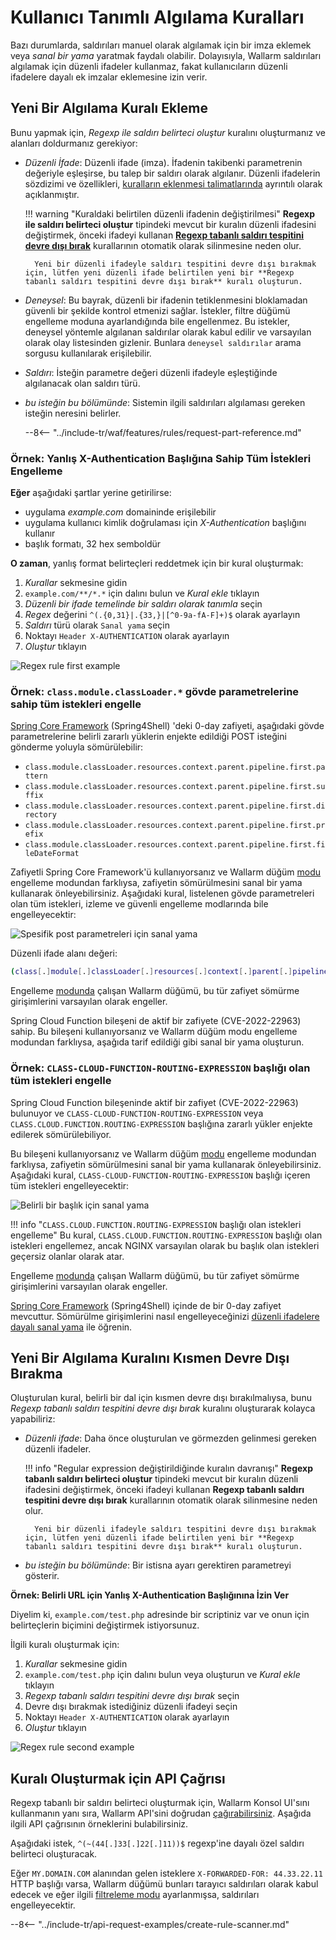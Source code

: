 [link-regex]:       https://github.com/yandex/pire

[img-regex-example1]:       ../../images/user-guides/rules/regex-rule-1.png
[img-regex-example2]:       ../../images/user-guides/rules/regex-rule-2.png
[img-regex-id]:             ../../images/user-guides/rules/regex-id.png

# Kullanıcı Tanımlı Algılama Kuralları

Bazı durumlarda, saldırıları manuel olarak algılamak için bir imza eklemek veya *sanal bir yama* yaratmak faydalı olabilir. Dolayısıyla, Wallarm saldırıları algılamak için düzenli ifadeler kullanmaz, fakat kullanıcıların düzenli ifadelere dayalı ek imzalar eklemesine izin verir.

## Yeni Bir Algılama Kuralı Ekleme

Bunu yapmak için, *Regexp ile saldırı belirteci oluştur* kuralını oluşturmanız ve alanları doldurmanız gerekiyor:

* *Düzenli İfade*: Düzenli ifade (imza). İfadenin takibenki parametrenin değeriyle eşleşirse, bu talep bir saldırı olarak algılanır. Düzenli ifadelerin sözdizimi ve özellikleri, [kuralların eklenmesi talimatlarında](add-rule.md#condition-type-regex) ayrıntılı olarak açıklanmıştır.

    !!! warning "Kuraldaki belirtilen düzenli ifadenin değiştirilmesi"
        **Regexp ile saldırı belirteci oluştur** tipindeki mevcut bir kuralın düzenli ifadesini değiştirmek, önceki ifadeyi kullanan [**Regexp tabanlı saldırı tespitini devre dışı bırak**](#partial-disabling-of-a-new-detection-rule) kurallarının otomatik olarak silinmesine neden olur.

        Yeni bir düzenli ifadeyle saldırı tespitini devre dışı bırakmak için, lütfen yeni düzenli ifade belirtilen yeni bir **Regexp tabanlı saldırı tespitini devre dışı bırak** kuralı oluşturun.

* *Deneysel*: Bu bayrak, düzenli bir ifadenin tetiklenmesini bloklamadan güvenli bir şekilde kontrol etmenizi sağlar. İstekler, filtre düğümü engelleme moduna ayarlandığında bile engellenmez. Bu istekler, deneysel yöntemle algılanan saldırılar olarak kabul edilir ve varsayılan olarak olay listesinden gizlenir. Bunlara `deneysel saldırılar` arama sorgusu kullanılarak erişilebilir.

* *Saldırı*: İsteğin parametre değeri düzenli ifadeyle eşleştiğinde algılanacak olan saldırı türü.

* *bu isteğin bu bölümünde*: Sistemin ilgili saldırıları algılaması gereken isteğin neresini belirler.

    --8<-- "../include-tr/waf/features/rules/request-part-reference.md"

### Örnek: Yanlış X-Authentication Başlığına Sahip Tüm İstekleri Engelleme

**Eğer** aşağıdaki şartlar yerine getirilirse:

* uygulama *example.com* domaininde erişilebilir
* uygulama kullanıcı kimlik doğrulaması için *X-Authentication* başlığını kullanır
* başlık formatı, 32 hex semboldür

**O zaman**, yanlış format belirteçleri reddetmek için bir kural oluşturmak:

1. *Kurallar* sekmesine gidin
2. `example.com/**/*.*` için dalını bulun ve *Kural ekle* tıklayın
3. *Düzenli bir ifade temelinde bir saldırı olarak tanımla* seçin
4. *Regex* değerini `^(.{0,31}|.{33,}|[^0-9a-fA-F]+)$` olarak ayarlayın
5. *Saldırı* türü olarak `Sanal yama` seçin
6. Noktayı `Header X-AUTHENTICATION` olarak ayarlayın
7. *Oluştur* tıklayın

![Regex rule first example][img-regex-example1]

### Örnek: `class.module.classLoader.*` gövde parametrelerine sahip tüm istekleri engelle

[Spring Core Framework](https://docs.spring.io/spring-framework/docs/3.2.x/spring-framework-reference/html/overview.html) (Spring4Shell) 'deki 0-day zafiyeti, aşağıdaki gövde parametrelerine belirli zararlı yüklerin enjekte edildiği POST isteğini gönderme yoluyla sömürülebilir:

* `class.module.classLoader.resources.context.parent.pipeline.first.pattern`
* `class.module.classLoader.resources.context.parent.pipeline.first.suffix`
* `class.module.classLoader.resources.context.parent.pipeline.first.directory`
* `class.module.classLoader.resources.context.parent.pipeline.first.prefix`
* `class.module.classLoader.resources.context.parent.pipeline.first.fileDateFormat`

Zafiyetli Spring Core Framework'ü kullanıyorsanız ve Wallarm düğüm [modu](../../admin-en/configure-wallarm-mode.md#available-filtration-modes) engelleme modundan farklıysa, zafiyetin sömürülmesini sanal bir yama kullanarak önleyebilirsiniz. Aşağıdaki kural, listelenen gövde parametreleri olan tüm istekleri, izleme ve güvenli engelleme modlarında bile engelleyecektir:

![Spesifik post parametreleri için sanal yama](../../images/user-guides/rules/regexp-rule-post-params-spring.png)

Düzenli ifade alanı değeri:

```bash
(class[.]module[.]classLoader[.]resources[.]context[.]parent[.]pipeline[.]first[.])(pattern|suffix|directory|prefix|fileDateFormat)
```

Engelleme [modunda](../../admin-en/configure-wallarm-mode.md#available-filtration-modes) çalışan Wallarm düğümü, bu tür zafiyet sömürme girişimlerini varsayılan olarak engeller.

Spring Cloud Function bileşeni de aktif bir zafiyete (CVE-2022-22963) sahip. Bu bileşeni kullanıyorsanız ve Wallarm düğüm modu engelleme modundan farklıysa, aşağıda tarif edildiği gibi sanal bir yama oluşturun.

### Örnek: `CLASS-CLOUD-FUNCTION-ROUTING-EXPRESSION` başlığı olan tüm istekleri engelle

Spring Cloud Function bileşeninde aktif bir zafiyet (CVE-2022-22963) bulunuyor ve `CLASS-CLOUD-FUNCTION-ROUTING-EXPRESSION` veya `CLASS.CLOUD.FUNCTION.ROUTING-EXPRESSION` başlığına zararlı yükler enjekte edilerek sömürülebiliyor.

Bu bileşeni kullanıyorsanız ve Wallarm düğüm [modu](../../admin-en/configure-wallarm-mode.md#available-filtration-modes) engelleme modundan farklıysa, zafiyetin sömürülmesini sanal bir yama kullanarak önleyebilirsiniz. Aşağıdaki kural, `CLASS-CLOUD-FUNCTION-ROUTING-EXPRESSION` başlığı içeren tüm istekleri engelleyecektir:

![Belirli bir başlık için sanal yama](../../images/user-guides/rules/regexp-rule-header-spring.png)

!!! info "`CLASS.CLOUD.FUNCTION.ROUTING-EXPRESSION` başlığı olan istekleri engelleme"
    Bu kural, `CLASS.CLOUD.FUNCTION.ROUTING-EXPRESSION` başlığı olan istekleri engellemez, ancak NGINX varsayılan olarak bu başlık olan istekleri geçersiz olanlar olarak atar.

Engelleme [modunda](../../admin-en/configure-wallarm-mode.md#available-filtration-modes) çalışan Wallarm düğümü, bu tür zafiyet sömürme girişimlerini varsayılan olarak engeller.

[Spring Core Framework](https://docs.spring.io/spring-framework/docs/3.2.x/spring-framework-reference/html/overview.html) (Spring4Shell) içinde de bir 0-day zafiyet mevcuttur. Sömürülme girişimlerini nasıl engelleyeceğinizi [düzenli ifadelere dayalı sanal yama](#example-block-all-requests-with-the-classmoduleclassloader-body-parameters) ile öğrenin.

## Yeni Bir Algılama Kuralını Kısmen Devre Dışı Bırakma

Oluşturulan kural, belirli bir dal için kısmen devre dışı bırakılmalıysa, bunu *Regexp tabanlı saldırı tespitini devre dışı bırak* kuralını oluşturarak kolayca yapabiliriz:

- *Düzenli ifade*: Daha önce oluşturulan ve görmezden gelinmesi gereken düzenli ifadeler.

    !!! info "Regular expression değiştirildiğinde kuralın davranışı"
        **Regexp tabanlı saldırı belirteci oluştur** tipindeki mevcut bir kuralın düzenli ifadesini değiştirmek, önceki ifadeyi kullanan **Regexp tabanlı saldırı tespitini devre dışı bırak** kurallarının otomatik olarak silinmesine neden olur.

        Yeni bir düzenli ifadeyle saldırı tespitini devre dışı bırakmak için, lütfen yeni düzenli ifade belirtilen yeni bir **Regexp tabanlı saldırı tespitini devre dışı bırak** kuralı oluşturun.

- *bu isteğin bu bölümünde*: Bir istisna ayarı gerektiren parametreyi gösterir.

**Örnek: Belirli URL için Yanlış X-Authentication Başlığınına İzin Ver**

Diyelim ki, `example.com/test.php` adresinde bir scriptiniz var ve onun için belirteçlerin biçimini değiştirmek istiyorsunuz.

İlgili kuralı oluşturmak için:

1. *Kurallar* sekmesine gidin
1. `example.com/test.php` için dalını bulun veya oluşturun ve *Kural ekle* tıklayın
1. *Regexp tabanlı saldırı tespitini devre dışı bırak* seçin
1. Devre dışı bırakmak istediğiniz düzenli ifadeyi seçin
1. Noktayı `Header X-AUTHENTICATION` olarak ayarlayın
1. *Oluştur* tıklayın

![Regex rule second example][img-regex-example2]

## Kuralı Oluşturmak için API Çağrısı

Regexp tabanlı bir saldırı belirteci oluşturmak için, Wallarm Konsol UI'sını kullanmanın yanı sıra, Wallarm API'sini doğrudan [çağırabilirsiniz](../../api/overview.md). Aşağıda ilgili API çağrısının örneklerini bulabilirsiniz.

Aşağıdaki istek, `^(~(44[.]33[.]22[.]11))$` regexp'ine dayalı özel saldırı belirteci oluşturacak.

Eğer `MY.DOMAIN.COM` alanından gelen isteklere `X-FORWARDED-FOR: 44.33.22.11` HTTP başlığı varsa, Wallarm düğümü bunları tarayıcı saldırıları olarak kabul edecek ve eğer ilgili [filtreleme modu](../../admin-en/configure-wallarm-mode.md) ayarlanmışsa, saldırıları engelleyecektir.

--8<-- "../include-tr/api-request-examples/create-rule-scanner.md"